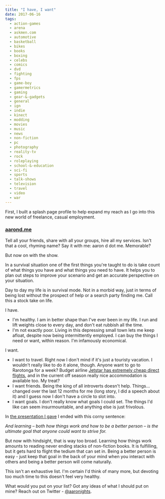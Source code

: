 ```yaml
---
title: "I have, I want"
date: 2017-06-16
tags:
  - action-games
  - arena
  - askmen.com
  - automotive
  - basketball
  - bikes
  - books
  - boxing
  - celebs
  - comics
  - dvd
  - fighting
  - fps
  - game-boy
  - gamermetrics
  - gaming
  - gear-&-gadgets
  - general
  - ign
  - indie
  - kinect
  - modding
  - movies
  - music
  - news
  - non-fiction
  - pc
  - photography
  - reality-tv
  - rock
  - roleplaying
  - school-&-education
  - sci-fi
  - sports
  - talk-shows
  - television
  - travel
  - video
  - war
---
```


First, I built a splash page profile to help expand my reach as I go into this new world of freelance, casual employment.

### [aarond.me](http://aarond.me/)

Tell all your friends, share with all your groups, hire all my services. Isn't that a cool, rhyming name? Say it with me: aaron d dot me. Memorable?

But now on with the show.

In a survival situation one of the first things you're taught to do is take count of what things you have and what things you need to have. It helps you to plan out steps to improve your scenario and get an accurate perspective on your situation.

Day to day my life is in survival mode. Not in a morbid way, just in terms of being lost without the prospect of help or a search party finding me. Call this a stock take on life.

I have.

* I'm healthy. I am in better shape than I've ever been in my life. I run and lift weights close to every day, and don't eat rubbish all the time.
* I'm not exactly poor. Living in this depressing small town lets me keep afloat, despite now being intermittently employed. I can buy the things I need or want, within reason. I'm infamously economical.

I want.

* I want to travel. Right now I don't mind if it's just a touristy vacation. I wouldn't really like to do it alone, though. Anyone want to go to Rarotonga for a week? Budget airline [Jetstar has extremely cheap direct flights](http://www.jetstar.com/nz/en/home?origin=WLG&destination=RAR&adult=1&flexible=1&currency=NZD), and in the current off season really nice accommodation is available too. My treat?
* I want friends. Being the king of all introverts doesn't help. Things… changed over the last 12 months for me (long story, I did a speech about it) and I guess now I don't have a circle to slot into.
* I want goals. I don't really know what goals I could set. The things I'd like can seem insurmountable, and anything else is just frivolous.

In [the presentation I gave](../../assets/images/blog/15/public-spoken.html) I ended with this corny sentence:

_And learning – both how things work and how to be a better person – is the ultimate goal that anyone could want to strive for._

But now with hindsight, that is way too broad. Learning how things work amounts to reading never ending stacks of non-fiction books. It is fulfilling, but it gets hard to flight the tedium that can set in. Being a better person is easy - just keep that goal in the back of your mind when you interact with others and being a better person will come naturally.

This isn't an exhaustive list. I'm certain I'd think of many more, but devoting too much time to this doesn't feel very healthy.

What would you put on your list? Got any ideas of what I should put on mine? Reach out on Twitter - [@aaronights](http://twitter.com/aaronights).
